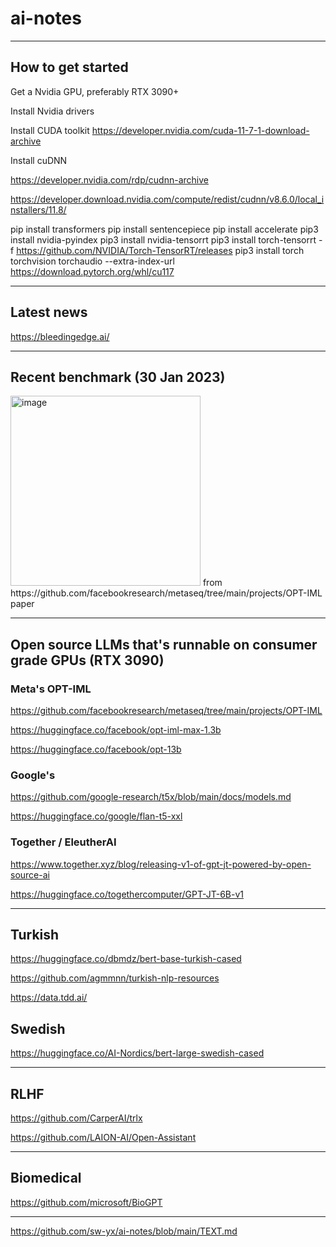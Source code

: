 # ai-notes

---

## How to get started

Get a Nvidia GPU, preferably RTX 3090+

Install Nvidia drivers

Install CUDA toolkit
https://developer.nvidia.com/cuda-11-7-1-download-archive

Install cuDNN

https://developer.nvidia.com/rdp/cudnn-archive

https://developer.download.nvidia.com/compute/redist/cudnn/v8.6.0/local_installers/11.8/



pip install transformers
pip install sentencepiece
pip install accelerate
pip3 install nvidia-pyindex
pip3 install nvidia-tensorrt
pip3 install torch-tensorrt -f https://github.com/NVIDIA/Torch-TensorRT/releases
pip3 install torch torchvision torchaudio --extra-index-url https://download.pytorch.org/whl/cu117

---

## Latest news

https://bleedingedge.ai/

---

## Recent benchmark (30 Jan 2023)

<img width="304" alt="image" src="https://user-images.githubusercontent.com/42962282/216824026-fd713e27-bca2-49d5-ba36-5249903c7811.png">
from https://github.com/facebookresearch/metaseq/tree/main/projects/OPT-IML paper

---

## Open source LLMs that's runnable on consumer grade GPUs (RTX 3090)

### Meta's OPT-IML
https://github.com/facebookresearch/metaseq/tree/main/projects/OPT-IML

https://huggingface.co/facebook/opt-iml-max-1.3b

https://huggingface.co/facebook/opt-13b


### Google's 
https://github.com/google-research/t5x/blob/main/docs/models.md

https://huggingface.co/google/flan-t5-xxl


### Together / EleutherAI
https://www.together.xyz/blog/releasing-v1-of-gpt-jt-powered-by-open-source-ai

https://huggingface.co/togethercomputer/GPT-JT-6B-v1

---


## Turkish

https://huggingface.co/dbmdz/bert-base-turkish-cased

https://github.com/agmmnn/turkish-nlp-resources

https://data.tdd.ai/


## Swedish

https://huggingface.co/AI-Nordics/bert-large-swedish-cased

---

## RLHF

https://github.com/CarperAI/trlx

https://github.com/LAION-AI/Open-Assistant


---

## Biomedical

https://github.com/microsoft/BioGPT

---

https://github.com/sw-yx/ai-notes/blob/main/TEXT.md
